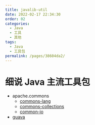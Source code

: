 ```yaml
---
title: javalib-util
date: 2022-02-17 22:34:30
order: 02
categories:
  - Java
  - 工具
  - 其他
tags:
  - Java
  - 工具包
permalink: /pages/38604da2/
---
```


# 细说 Java 主流工具包

- apache.commons
  - [commons-lang](https://github.com/apache/commons-lang)
  - [commons-collections](https://github.com/apache/commons-collections)
  - [common-io](https://github.com/apache/commons-io)
- [guava](https://github.com/google/guava)
